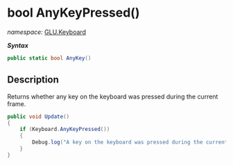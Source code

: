 ﻿# bool AnyKeyPressed()
*namespace:* [GLU.Keyboard](../keyboard.md)

***Syntax***
```csharp
public static bool AnyKey()
```

## Description
Returns whether any key on the keyboard was pressed during the current frame.

```csharp
public void Update()
{
    if (Keyboard.AnyKeyPressed())
    {
        Debug.log("A key on the keyboard was pressed during the current frame");
    }
}
```